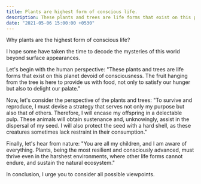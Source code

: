 ```yaml
---
title: Plants are highest form of conscious life.
description: These plants and trees are life forms that exist on this planet devoid of consciousness. The fruit hanging from the tree is here to provide us with food, not only to satisfy our hunger but also to delight our palate.
date: "2021-05-06 15:00:00 +0530"
---
```

Why plants are the highest form of conscious life?

I hope some have taken the time to decode the mysteries of this world beyond surface appearances.

Let's begin with the human perspective: "These plants and trees are life forms that exist on this planet devoid of consciousness. The fruit hanging from the tree is here to provide us with food, not only to satisfy our hunger but also to delight our palate."

Now, let's consider the perspective of the plants and trees: "To survive and reproduce, I must devise a strategy that serves not only my purpose but also that of others. Therefore, I will encase my offspring in a delectable pulp. These animals will obtain sustenance and, unknowingly, assist in the dispersal of my seed. I will also protect the seed with a hard shell, as these creatures sometimes lack restraint in their consumption."

Finally, let's hear from nature: "You are all my children, and I am aware of everything. Plants, being the most resilient and consciously advanced, must thrive even in the harshest environments, where other life forms cannot endure, and sustain the natural ecosystem."

In conclusion, I urge you to consider all possible viewpoints.